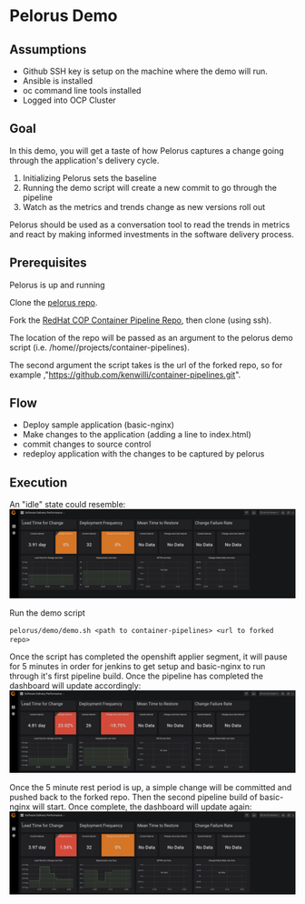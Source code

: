 # Pelorus Demo

## Assumptions
- Github SSH key is setup on the machine where the demo will run.
- Ansible is installed
- oc command line tools installed
- Logged into OCP Cluster

## Goal

In this demo, you will get a taste of how Pelorus captures a change going through the application's delivery cycle.

1. Initializing Pelorus sets the baseline
2. Running the demo script will create a new commit to go through the pipeline
3. Watch as the metrics and trends change as new versions roll out

Pelorus should be used as a conversation tool to read the trends in metrics and react by making informed investments in the software delivery process.

## Prerequisites

Pelorus is up and running

Clone the [pelorus repo](https://github.com/redhat-cop/pelorus).

Fork the [RedHat COP Container Pipeline Repo](https://github.com/redhat-cop/container-pipelines), then clone (using ssh).

The location of the repo will be passed as an argument to the pelorus demo script (i.e. /home/<user>/projects/container-pipelines).

The second argument the script takes is the url of the forked repo, so for example ,"https://github.com/kenwilli/container-pipelines.git".

## Flow
- Deploy sample application (basic-nginx)
- Make changes to the application (adding a line to index.html)
- commit changes to source control
- redeploy application with the changes to be captured by pelorus

## Execution

An "idle" state could resemble:
![Idle-Data](../media/pelorus-dashboard-idle-data.png)

Run the demo script
``` 
pelorus/demo/demo.sh <path to container-pipelines> <url to forked repo>
```

Once the script has completed the openshift applier segment, it will pause for 5 minutes in order for jenkins to get setup and basic-nginx to run through it's first pipeline build. Once the pipeline has completed the dashboard will update accordingly:
![First-Deploy-Data](../media/pelorus-dashboard-first-deploy.png)

Once the 5 minute rest period is up, a simple change will be committed and pushed back to the forked repo. Then the second pipeline build of basic-nginx will start. Once complete, the dashboard will update again:
![Second-Deploy-Data](../media/pelorus-dashboard-second-deploy.png)

